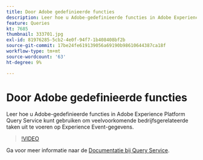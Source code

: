 ```yaml
---
title: Door Adobe gedefinieerde functies
description: Leer hoe u Adobe-gedefinieerde functies in Adobe Experience Platform Query Service kunt gebruiken om veelvoorkomende bedrijfsgerelateerde taken uit te voeren op Experience Event-gegevens.
feature: Queries
kt: 7685
thumbnail: 333701.jpg
exl-id: 81976285-5cb2-4e0f-94f7-1b408408bf2b
source-git-commit: 17be24fe619139056a69190b98610644387ca18f
workflow-type: tm+mt
source-wordcount: '63'
ht-degree: 9%

---
```


# Door Adobe gedefinieerde functies

Leer hoe u Adobe-gedefinieerde functies in Adobe Experience Platform Query Service kunt gebruiken om veelvoorkomende bedrijfsgerelateerde taken uit te voeren op Experience Event-gegevens.

>[!VIDEO](https://video.tv.adobe.com/v/333701?quality=12&learn=on)

Ga voor meer informatie naar de [Documentatie bij Query Service](https://experienceleague.adobe.com/docs/experience-platform/query/home.html?lang=nl).
